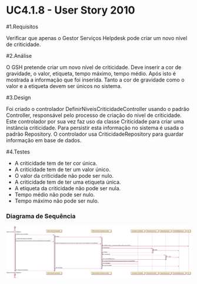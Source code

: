 # UC4.1.8 -   User Story 2010



#1.Requisitos

Verificar que apenas o Gestor Serviços Helpdesk pode criar um novo nível de criticidade.


#2.Análise

O GSH pretende criar um novo nível de criticidade. Deve inserir a cor de gravidade, o valor, etiqueta, tempo máximo, tempo médio. Após isto é mostrada a informação que foi inserida. Tanto a cor de gravidade como o valor e a etiqueta devem ser únicos no sistema.

#3.Design

Foi criado o controlador DefinirNiveisCriticidadeController usando o padrão Controller, responsável pelo processo de criação do nivel de criticidade. Este controlador por sua vez faz uso da classe Criticidade para criar uma instância criticidade. Para persistir esta informação no sistema é usada o padrão Repository. O controlador usa CriticidadeRepository para guardar informação em base de dados.


#4.Testes

* A criticidade tem de ter cor única.   
* A criticidade tem de ter  um valor único.
* O valor da criticidade não pode ser nulo.
* A criticidade tem de ter uma etiqueta única.
* A etiqueta da criticidade não pode ser nula.
* Tempo médio não pode ser nulo.
* Tempo máximo não pode ser nulo.







###	Diagrama de Sequência

![SD_2010.svg](SD_2010.svg)
